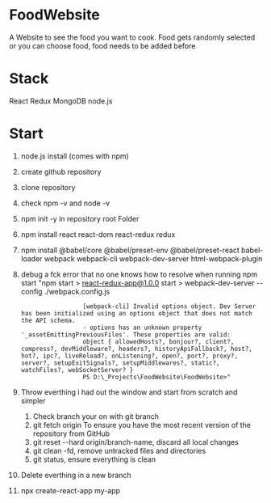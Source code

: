 # FoodWebsite
A Website to see the food you want to cook. Food gets randomly selected or you can choose food, food needs to be added before

# Stack
React
Redux
MongoDB
node.js

# Start
1. node.js install (comes with npm)
2. create github repository
3. clone repository
4. check npm -v and node -v 
5. npm init -y in repository root Folder
6. npm install react react-dom react-redux redux
7. npm install @babel/core @babel/preset-env @babel/preset-react babel-loader webpack webpack-cli webpack-dev-server html-webpack-plugin
8. debug a fck error that no one knows how to resolve when running npm start "npm start
                        > react-redux-app@1.0.0 start
                        > webpack-dev-server --config ./webpack.config.js

                        [webpack-cli] Invalid options object. Dev Server has been initialized using an options object that does not match the API schema.
                        - options has an unknown property '_assetEmittingPreviousFiles'. These properties are valid:
                        object { allowedHosts?, bonjour?, client?, compress?, devMiddleware?, headers?, historyApiFallback?, host?, hot?, ipc?, liveReload?, onListening?, open?, port?, proxy?, server?, setupExitSignals?, setupMiddlewares?, static?, watchFiles?, webSocketServer? }
                        PS D:\_Projects\FoodWebsite\FoodWebsite>"
9. Throw everthing i had out the window and start from scratch and simpler
    1. Check branch your on with git branch
    2. git fetch origin To ensure you have the most recent version of the repository from GitHub
    3. git reset --hard origin/branch-name, discard all local changes
    4. git clean -fd, remove untracked files and directories
    5. git status, ensure everything is clean 
10. Delete everthing in a new branch
11. npx create-react-app my-app

